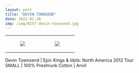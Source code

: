 ```yaml
---
layout: post
title: "DEVIN TOWNSEND"
date: 2021-01-28
img: /img/0257-devin-townsend.jpg
---
```




<table style="width:100%;"><tr><td style="vertical-align:top;">
      <figure class="tmblr-full" data-orig-height="2048" data-orig-width="1365" data-orig-src="https://concertshirts.netlify.app/shirts/0257/0257-01.jpg"><img src="https://64.media.tumblr.com/3da808b962e014292f58ef92fddbf51f/be2a2ed33ea2d487-d9/s540x810/3ff18a1fa74324324690edd268223ed8e53125a5.jpg" data-orig-height="2048" data-orig-width="1365" data-orig-src="https://concertshirts.netlify.app/shirts/0257/0257-01.jpg"/></figure></td>
    <td style="vertical-align:top;">
      <figure class="tmblr-full" data-orig-height="2048" data-orig-width="1365" data-orig-src="https://concertshirts.netlify.app/shirts/0257/0257-02.jpg"><img src="https://64.media.tumblr.com/f5370aecec7134763b59c948aa799dcc/be2a2ed33ea2d487-ee/s540x810/57c963fa8f0be6c4756179e56938ff44f5a04b7d.jpg" data-orig-height="2048" data-orig-width="1365" data-orig-src="https://concertshirts.netlify.app/shirts/0257/0257-02.jpg"/></figure></td>
  </tr></table><p>
  Devin Townsend | Epic Kings &amp; Idols: North America 2012 Tour<br/>SMALL | 100% Preshrunk Cotton | Anvil
</p>
